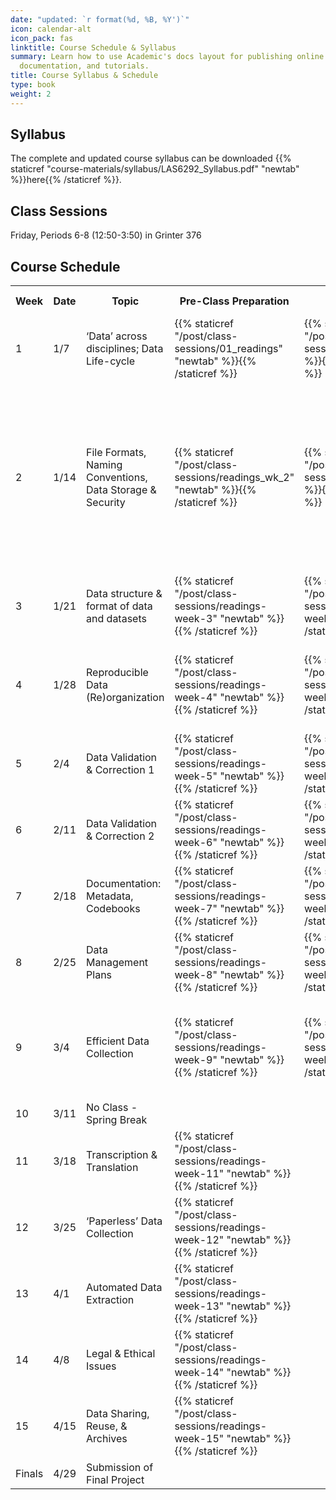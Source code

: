 ```yaml
---
date: "updated: `r format(%d, %B, %Y')`"
icon: calendar-alt
icon_pack: fas
linktitle: Course Schedule & Syllabus  
summary: Learn how to use Academic's docs layout for publishing online courses, software
  documentation, and tutorials.
title: Course Syllabus & Schedule 
type: book
weight: 2
---
```



## Syllabus  
 
The complete and updated course syllabus can be downloaded {{% staticref "course-materials/syllabus/LAS6292_Syllabus.pdf" "newtab" %}}here{{% /staticref %}}.
 
## Class Sessions  

Friday, Periods 6-8 (12:50-3:50) in Grinter 376

## Course Schedule  


<!-- code for readings link: <td>{{% staticref "/post/class-sessions/readings-week-5" "newtab" %}}<i class="fas fa-book-open"></i>{{% /staticref %}}</td>  ---> 

<!-- code for in-class link: <td>{{% staticref "/post/class-sessions/02_class" %}}<i class="fas fa-book-open"></i>{{% /staticref %}}</td>

<!-- code for slides link: <td>{{% staticref "course-materials/class-sessions/01-intro/01_slides_2022.pdf" "newtab" %}}<i class="fas fa-photo-video"></i>{{% /staticref %}} </td> ---> 


<table>
  <tr>
    <th>Week</th>
    <th>Date</th>
    <th>Topic</th>
    <th>Pre-Class Preparation</th>
    <th>In-Class Exeercise</th>
    <th>Slides/Notes</th>
  </tr>
  <tr>
    <td>1</td>
    <td>1/7</td>
    <td>‘Data’ across disciplines; Data Life-cycle </td>
    <td>{{% staticref "/post/class-sessions/01_readings" "newtab" %}}<i class="fas fa-book-open"></i>{{% /staticref %}}</td> 
    <td>{{% staticref "/post/class-sessions/01_class" %}}<i class="fas fa-clipboard-list"></i>{{% /staticref %}}</td>
    <td>{{% staticref "course-materials/class-sessions/01-intro/01_slides_2022.pdf" "newtab" %}}<i class="fas fa-photo-video"></i>: Slides{{% /staticref %}} </td>
  </tr>
  <tr>
    <td>2</td>
    <td>1/14</td>
    <td>File Formats, Naming Conventions, Data Storage & Security</td>
    <td>{{% staticref "/post/class-sessions/readings_wk_2" "newtab" %}}<i class="fas fa-book-open"></i>{{% /staticref %}}</td> 
    <td>{{% staticref "/post/class-sessions/02_class" %}}<i class="fas fa-clipboard-list"></i>{{% /staticref %}}</td>
    <td>{{% staticref "course-materials/class-sessions/02-formats-security/wk2_naming_conventions.pdf" "newtab" %}}<i class="fas fa-photo-video"></i>: Naming Conventions Notes{{% /staticref %}}<br>{{% staticref "course-materials/class-sessions/02-formats-security/wk2_file_organization.pdf" "newtab" %}}<i class="fas fa-photo-video"></i>: File Organization Notes{{% /staticref %}}<br>{{% staticref "course-materials/class-sessions/02-formats-security/wk2_storage_backup.pdf" "newtab" %}}<i class="fas fa-photo-video"></i>: Storage & Backup Notes{{% /staticref %}}</br> </td>
  </tr>
  <tr>
    <td>3</td>
    <td>1/21</td>
    <td>Data structure & format of data and datasets</td>
    <td>{{% staticref "/post/class-sessions/readings-week-3" "newtab" %}}<i class="fas fa-book-open"></i>{{% /staticref %}}</td> 
    <td>{{% staticref "/post/class-sessions/class-week-3" %}}<i class="fas fa-clipboard-list"></i>{{% /staticref %}}</td>
     <td>{{% staticref "course-materials/class-sessions/03-spreadsheets/wk3_spreadsheets_notes.pdf" "newtab" %}}<i class="fas fa-photo-video"></i>: Notes{{% /staticref %}}</td>
  </tr><tr>
    <td>4</td>
    <td>1/28</td>
    <td>Reproducible Data (Re)organization</td>
    <td>{{% staticref "/post/class-sessions/readings-week-4" "newtab" %}}<i class="fas fa-book-open"></i>{{% /staticref %}}</td> 
    <td>{{% staticref "/post/class-sessions/class-week-4" %}}<i class="fas fa-clipboard-list"></i>{{% /staticref %}}</td>
    <td>{{% staticref "course-materials/class-sessions/04-reproducibility/wk4_slides.pdf" "newtab" %}}<i class="fas fa-photo-video"></i>: Intro Slides{{% /staticref %}}<br>{{% staticref "course-materials/class-sessions/04-reproducibility/wk4_live_coding.R" "newtab" %}}<i class="far fa-file-code"></i>: Demo R Code{{% /staticref %}}</br></td>
  </tr><tr>
    <td>5</td>
    <td>2/4</td>
    <td>Data Validation & Correction 1</td>
    <td>{{% staticref "/post/class-sessions/readings-week-5" "newtab" %}}<i class="fas fa-book-open"></i>{{% /staticref %}}</td> 
<td>{{% staticref "/post/class-sessions/class-week-5" %}}<i class="fas fa-clipboard-list"></i>{{% /staticref %}}</td>
     <td>{{% staticref "course-materials/class-sessions/05-QAQC1/wk5_QAQC_slides.pdf" "newtab" %}}<i class="fas fa-photo-video"></i>: Slides{{% /staticref %}}</td>
  </tr><tr>
    <td>6</td>
    <td>2/11</td>
    <td>Data Validation & Correction 2</td>
    <td>{{% staticref "/post/class-sessions/readings-week-6" "newtab" %}}<i class="fas fa-book-open"></i>{{% /staticref %}}</td> 
    <td>{{% staticref "/post/class-sessions/class-week-6" %}}<i class="fas fa-clipboard-list"></i>{{% /staticref %}}</td>
    <td> none </td>
  </tr><tr>
    <td>7</td>
    <td>2/18</td>
    <td>Documentation: Metadata, Codebooks</td>
    <td>{{% staticref "/post/class-sessions/readings-week-7" "newtab" %}}<i class="fas fa-book-open"></i>{{% /staticref %}}</td> 
    <td>{{% staticref "/post/class-sessions/class-week-7" %}}<i class="fas fa-clipboard-list"></i>{{% /staticref %}}</td>
    <td>{{% staticref "course-materials/class-sessions/07-metadata/wk7_metadata_notes.pdf" "newtab" %}}<i class="fas fa-photo-video"></i>: Notes{{% /staticref %}}</td>
  </tr><tr>
    <td>8</td>
    <td>2/25</td>
    <td>Data Management Plans</td>
    <td>{{% staticref "/post/class-sessions/readings-week-8" "newtab" %}}<i class="fas fa-book-open"></i>{{% /staticref %}}</td> 
   <td>{{% staticref "/post/class-sessions/class-week-8" %}}<i class="fas fa-clipboard-list"></i>{{% /staticref %}}</td>
    <td>{{% staticref "course-materials/class-sessions/08-DMP/wk8_dmp_notes.pdf" "newtab" %}}<i class="fas fa-photo-video"></i>: Notes{{% /staticref %}}</td>
  </tr><tr>
    <td>9</td>
    <td>3/4</td>
    <td>Efficient Data Collection</td>
    <td>{{% staticref "/post/class-sessions/readings-week-9" "newtab" %}}<i class="fas fa-book-open"></i>{{% /staticref %}}</td> 
    <td>{{% staticref "/post/class-sessions/class-week-9" %}}<i class="fas fa-clipboard-list"></i>{{% /staticref %}}</td>
    <td>{{% staticref "course-materials/class-sessions/09-efficient-data-collection/09_notes.pdf" "newtab" %}}<i class="fas fa-photo-video"></i>: Notes{{% /staticref %}}<br>{{% staticref "course-materials/class-sessions/09-efficient-data-collection/Wk9_efficient_data_collection.pdf" "newtab" %}}<i class="fas fa-photo-video"></i>: Slides{{% /staticref %}}</br></td>
  </tr><tr>
    <td>10</td>
    <td>3/11</td>
    <td>No Class - Spring Break</td>
    <td> </td> 
    <td> </td>
    <td> </td>
  </tr><tr>
    <td>11</td>
    <td>3/18</td>
    <td>Transcription & Translation</td>
    <td>{{% staticref "/post/class-sessions/readings-week-11" "newtab" %}}<i class="fas fa-book-open"></i>{{% /staticref %}}</td> 
    <td><i class="fas fa-clipboard-list"></i></td>
    <td><i class="fas fa-photo-video"></i></td>
  </tr><tr>
    <td>12</td>
    <td>3/25</td>
    <td>‘Paperless’ Data Collection</td>
    <td>{{% staticref "/post/class-sessions/readings-week-12" "newtab" %}}<i class="fas fa-book-open"></i>{{% /staticref %}}</td> 
   <td><i class="fas fa-clipboard-list"></i></td>
    <td><i class="fas fa-photo-video"></i></td>
  </tr><tr>
    <td>13</td>
    <td>4/1</td>
    <td>Automated Data Extraction</td>
    <td>{{% staticref "/post/class-sessions/readings-week-13" "newtab" %}}<i class="fas fa-book-open"></i>{{% /staticref %}}</td> 
    <td><i class="fas fa-clipboard-list"></i></td>
    <td><i class="fas fa-photo-video"></i></td>
  </tr><tr>
    <td>14</td>
    <td>4/8</td>
    <td>Legal & Ethical Issues</td>
    <td>{{% staticref "/post/class-sessions/readings-week-14" "newtab" %}}<i class="fas fa-book-open"></i>{{% /staticref %}}</td> 
    <td><i class="fas fa-clipboard-list"></i></td>
    <td><i class="fas fa-photo-video"></i></td>
  </tr><tr>
    <td>15</td>
    <td>4/15</td>
    <td>Data Sharing, Reuse, & Archives</td>
    <td>{{% staticref "/post/class-sessions/readings-week-15" "newtab" %}}<i class="fas fa-book-open"></i>{{% /staticref %}} </td> 
   <td><i class="fas fa-clipboard-list"></i></td>
    <td><i class="fas fa-photo-video"></i></td>
  </tr><tr>
    <td>Finals</td>
    <td>4/29</td>
    <td>Submission of Final Project</td> 
    <td> </td>
    <td> </td>
    <td> </td>
  </tr><tr>
</table>


